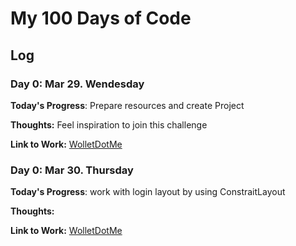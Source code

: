 # My 100 Days of Code
## Log
### Day 0: Mar 29. Wendesday

**Today's Progress**: Prepare resources and create Project

**Thoughts:** Feel inspiration to join this challenge 

**Link to Work:** [WolletDotMe](https://goo.gl/lAa2XG)

### Day 0: Mar 30. Thursday

**Today's Progress**: work with login layout by using ConstraitLayout

**Thoughts:** 

**Link to Work:** [WolletDotMe](https://goo.gl/kaCjOH)
